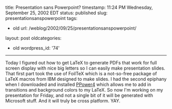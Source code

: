 title: Presentation sans Powerpoint?
timestamp: 11:24 PM Wednesday, September 25, 2002 EDT
status: published
slug: presentationsanspowerpoint
tags:
- old
url: /weblog/2002/09/25/presentationsanspowerpoint/

layout: post
oldcategories:
- old
wordpress_id: '74'

---

Today I figured out how to get LaTeX to generate PDFs that work for full screen display with nice big letters so I can easily make presentation slides.  That first part took the use of FoilTeX which is a not-so-free package of LaTeX macros from IBM designed to make slides.  I had the second epiphany when I downloaded and installed [PPower4](http://www.tex.ac.uk/tex-archive/support/ppower4/index.html) which allows me to add in transitions and background colors to my LaTeX.  So now I'm working on my presentation for Friday, and not a single bit of it will be generated with Microsoft stuff.  And it will truly be cross platform.  YAY.

